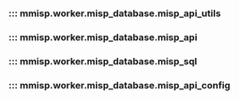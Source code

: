 
### ::: mmisp.worker.misp_database.misp_api_utils
### ::: mmisp.worker.misp_database.misp_api
### ::: mmisp.worker.misp_database.misp_sql
### ::: mmisp.worker.misp_database.misp_api_config
